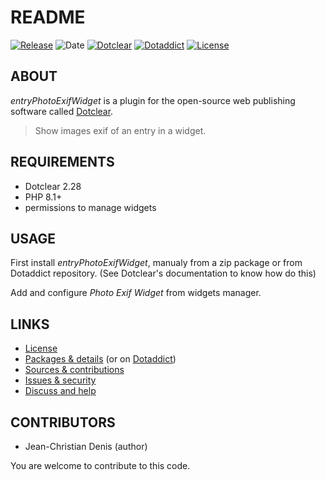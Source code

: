 # README

[![Release](https://img.shields.io/github/v/release/jcdenis/entryPhotoExifWidget?color=lightblue)](https://github.com/JcDenis/entryPhotoExifWidget/releases)
![Date](https://img.shields.io/github/release-date/jcdenis/entryPhotoExifWidget?color=red)
[![Dotclear](https://img.shields.io/badge/dotclear-v2.33-137bbb.svg)](https://fr.dotclear.org/download)
[![Dotaddict](https://img.shields.io/badge/dotaddict-official-9ac123.svg)](https://plugins.dotaddict.org/dc2/details/entryPhotoExifWidget)
[![License](https://img.shields.io/github/license/jcdenis/entryPhotoExifWidget?color=white)](https://github.com/JcDenis/entryPhotoExifWidget/blob/master/LICENSE)

## ABOUT

_entryPhotoExifWidget_ is a plugin for the open-source web publishing software called [Dotclear](https://www.dotclear.org).

> Show images exif of an entry in a widget.

## REQUIREMENTS

* Dotclear 2.28
* PHP 8.1+
* permissions to manage widgets

## USAGE

First install _entryPhotoExifWidget_, manualy from a zip package or from 
Dotaddict repository. (See Dotclear's documentation to know how do this)

Add and configure _Photo Exif Widget_ from widgets manager.

## LINKS

* [License](https://github.com/JcDenis/entryPhotoExifWidget/blob/master/LICENSE)
* [Packages & details](https://github.com/JcDenis/entryPhotoExifWidget/releases) (or on [Dotaddict](https://plugins.dotaddict.org/dc2/details/entryPhotoExifWidget))
* [Sources & contributions](https://github.com/JcDenis/entryPhotoExifWidget)
* [Issues & security](https://github.com/JcDenis/entryPhotoExifWidget/issues)
* [Discuss and help](https://forum.dotclear.org/viewtopic.php?id=48992)

## CONTRIBUTORS

* Jean-Christian Denis (author)

You are welcome to contribute to this code.

